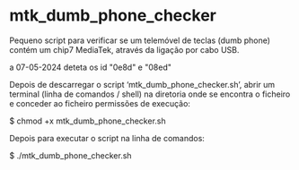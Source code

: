 # mtk_dumb_phone_checker
Pequeno script para verificar se um telemóvel de teclas (dumb phone) contém um chip7 MediaTek, através da ligação por cabo USB.

a 07-05-2024 deteta os id "0e8d" e "08ed"

Depois de descarregar o script ‘mtk_dumb_phone_checker.sh’, abrir um terminal (linha de comandos / shell) na diretoria onde se encontra o ficheiro e conceder ao ficheiro permissões de execução:

$ chmod +x mtk_dumb_phone_checker.sh

Depois para executar o script na linha de comandos:

$ ./mtk_dumb_phone_checker.sh



